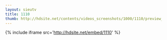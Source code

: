 ```yaml
---
layout: sieutv
title: 1110
thumb: http://hdsite.net/contents/videos_screenshots/1000/1110/preview_360p.mp4.jpg
---
```

{% include iframe src='http://hdsite.net/embed/1110' %}
 
